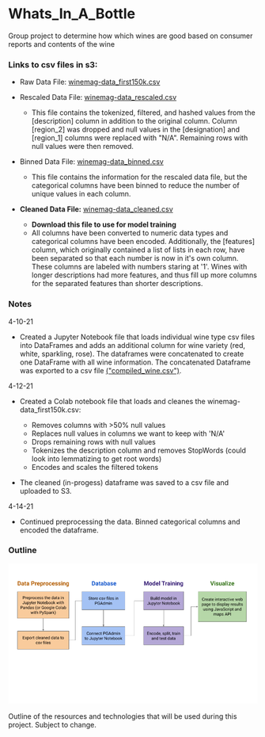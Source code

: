 # Whats_In_A_Bottle
Group project to determine how which wines are good based on consumer reports and contents of the wine

### Links to csv files in s3:
* Raw Data File: [winemag-data_first150k.csv](https://whats-in-a-bottle.s3-us-west-1.amazonaws.com/winemag-data_first150k.csv)

* Rescaled Data File: [winemag-data_rescaled.csv](https://whats-in-a-bottle.s3-us-west-1.amazonaws.com/winemag-data_rescaled.csv)
    * This file contains the tokenized, filtered, and hashed values from the [description] column in addition to the original column. Column [region_2] was dropped and null values in the [designation] and [region_1] columns were replaced with "N/A". Remaining rows with null values were then removed.

* Binned Data File: [winemag-data_binned.csv](https://whats-in-a-bottle.s3-us-west-1.amazonaws.com/winemag-data_binned.csv)
    * This file contains the information for the rescaled data file, but the categorical columns have been binned to reduce the number of unique values in each column.

* **Cleaned Data File:** [winemag-data_cleaned.csv](https://whats-in-a-bottle.s3-us-west-1.amazonaws.com/winemag-data_cleaned.csv)
    * **Download this file to use for model training**
    * All columns have been converted to numeric data types and categorical columns have been encoded. Additionally, the [features] column, which originally contained a list of lists in each row, have been separated so that each number is now in it's own column. These columns are labeled with numbers staring at '1'. Wines with longer descriptions had more features, and thus fill up more columns for the separated features than shorter descriptions. 

### Notes

4-10-21
* Created a Jupyter Notebook file that loads individual wine type csv files into DataFrames and adds an additional column for wine variety (red, white, sparkling, rose). The dataframes were concatenated to create one DataFrame with all wine information. The concatenated Dataframe was exported to a csv file [("compiled_wine.csv")](https://github.com/arahogc/Whats_In_A_Bottle/blob/Jess/Resources/compiled_wine.csv).

4-12-21
* Created a Colab notebook file that loads and cleanes the winemag-data_first150k.csv:
    * Removes columns with >50% null values
    * Replaces null values in columns we want to keep with 'N/A'
    * Drops remaining rows with null values
    * Tokenizes the description column and removes StopWords (could look into lemmatizing to get root words)
    * Encodes and scales the filtered tokens

* The cleaned (in-progess) dataframe was saved to a csv file and uploaded to S3. 

4-14-21
* Continued preprocessing the data. Binned categorical columns and encoded the dataframe. 

### Outline
![](Resources/Images/outline.png)

Outline of the resources and technologies that will be used during this project. Subject to change. 